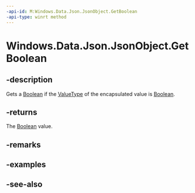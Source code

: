 ```yaml
---
-api-id: M:Windows.Data.Json.JsonObject.GetBoolean
-api-type: winrt method
---
```


<!-- Method syntax
public bool GetBoolean()
-->

# Windows.Data.Json.JsonObject.GetBoolean

## -description
Gets a [Boolean](https://docs.microsoft.com/dotnet/api/system.boolean?redirectedfrom=MSDN) if the [ValueType](ijsonvalue_valuetype.md) of the encapsulated value is [Boolean](https://docs.microsoft.com/dotnet/api/system.boolean?redirectedfrom=MSDN).

## -returns
The [Boolean](https://docs.microsoft.com/dotnet/api/system.boolean?redirectedfrom=MSDN) value.

## -remarks

## -examples

## -see-also
